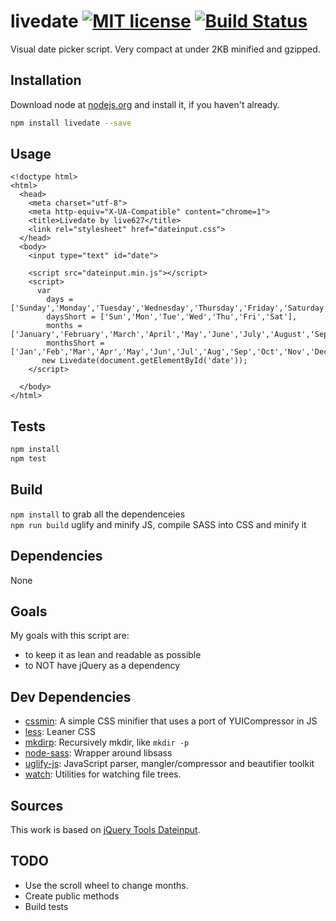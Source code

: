 # livedate [![MIT license](http://img.shields.io/badge/license-MIT-blue.svg)](http://opensource.org/licenses/MIT) [![Build Status](https://travis-ci.org/live627/livedate.svg?branch=master)](https://travis-ci.org/live627/livedate)

Visual date picker script. Very compact at under 2KB minified and gzipped.

## Installation

Download node at [nodejs.org](http://nodejs.org) and install it, if you haven't already.

```sh
npm install livedate --save
```

## Usage
```
<!doctype html>
<html>
  <head>
    <meta charset="utf-8">
    <meta http-equiv="X-UA-Compatible" content="chrome=1">
    <title>Livedate by live627</title>
    <link rel="stylesheet" href="dateinput.css">
  </head>
  <body>
    <input type="text" id="date">

    <script src="dateinput.min.js"></script>
    <script>
      var
        days = ['Sunday','Monday','Tuesday','Wednesday','Thursday','Friday','Saturday'],
        daysShort = ['Sun','Mon','Tue','Wed','Thu','Fri','Sat'],
        months = ['January','February','March','April','May','June','July','August','September','October','November','December'],
        monthsShort = ['Jan','Feb','Mar','Apr','May','Jun','Jul','Aug','Sep','Oct','Nov','Dec'];
       new Livedate(document.getElementById('date'));
    </script>

  </body>
</html>
```

## Tests

```sh
npm install
npm test
```

## Build

`npm install` to grab all the dependenceies<br>
`npm run build` uglify and minify JS, compile SASS into CSS and minify it

## Dependencies

None

## Goals
My goals with this script are:
- to keep it as lean and readable as possible
- to NOT have jQuery as a dependency

## Dev Dependencies

- [cssmin](https://github.com/jbleuzen/node-cssmin): A simple CSS minifier that uses a port of YUICompressor in JS
- [less](https://github.com/less/less.js): Leaner CSS
- [mkdirp](https://github.com/substack/node-mkdirp): Recursively mkdir, like `mkdir -p`
- [node-sass](https://github.com/sass/node-sass): Wrapper around libsass
- [uglify-js](https://github.com/mishoo/UglifyJS2): JavaScript parser, mangler/compressor and beautifier toolkit
- [watch](https://github.com/mikeal/watch): Utilities for watching file trees.

## Sources
This work is based on [jQuery Tools Dateinput](http://jquerytools.github.io/documentation/dateinput/index.html).


## TODO

- Use the scroll wheel to change months.
- Create public methods
- Build tests
